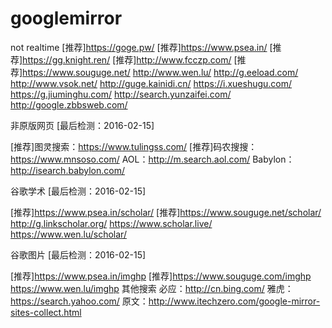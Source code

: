 # googlemirror
not realtime
[推荐]https://goge.pw/
 [推荐]https://www.psea.in/
 [推荐]https://gg.knight.ren/
 [推荐]http://www.fcczp.com/
 [推荐]https://www.souguge.net/
http://www.wen.lu/
http://g.eeload.com/
http://www.vsok.net/
http://guge.kainidi.cn/
https://i.xueshugu.com/
https://g.jiuminghu.com/
http://search.yunzaifei.com/
http://google.zbbsweb.com/

非原版网页 [最后检测：2016-02-15]

[推荐]图灵搜索：https://www.tulingss.com/
 [推荐]码农搜搜：https://www.mnsoso.com/
 AOL：http://m.search.aol.com/
 Babylon：http://isearch.babylon.com/

谷歌学术 [最后检测：2016-02-15]

[推荐]https://www.psea.in/scholar/
 [推荐]https://www.souguge.net/scholar/
http://g.linkscholar.org/
https://www.scholar.live/
https://www.wen.lu/scholar/

谷歌图片 [最后检测：2016-02-15]

[推荐]https://www.psea.in/imghp
 [推荐]https://www.souguge.com/imghp
https://www.wen.lu/imghp
 其他搜索
 必应：http://cn.bing.com/
 雅虎：https://search.yahoo.com/
 原文：http://www.itechzero.com/google-mirror-sites-collect.html
